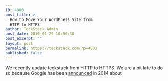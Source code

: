 ```yaml
---
ID: 4803
post_title: >
  How to Move Your WordPress Site from
  HTTP to HTTPS
author: TeckStack Admin
post_date: 2016-01-29 10:50:30
post_excerpt: ""
layout: post
permalink: https://teckstack.com/?p=4803
published: false
---
```

We recently update teckstack from HTTP to HTTPS. We are a bit late to do so because Google has been <a href="https://googlewebmastercentral.blogspot.in/2014/08/https-as-ranking-signal.html" target="_blank">announced</a> in 2014 about